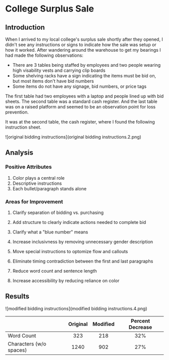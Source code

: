 # College Surplus Sale 

## Introduction 

When I arrived to my local college's surplus sale shortly after they opened, I didn't see any instructions or signs to indicate how the sale was setup or how it worked. After wandering around the warehouse to get my bearings I had made the following observations: 

* There are 3 tables being staffed by employees and two people wearing high visability vests and carrying clip boards
* Some shelving racks have a sign indicating the items must be bid on, but most items don't have bid numbers
* Some items do not have any signage, bid numbers, or price tags 

The first table had two employees with a laptop and people lined up with bid sheets. The second table was a standard cash register. And the last table was on a raised platform and seemed to be an observation point for loss prevention. 

It was at the second table, the cash register, where I found the following instruction sheet. 

![original bidding instructions](original bidding instructions.2.png)

## Analysis 

### Positive Attributes 
1. Color plays a central role 
1. Descriptive instructions 
1. Each bullet/paragraph stands alone 

### Areas for Improvement 
1. Clarify separation of bidding vs. purchasing
1. Add structure to clearly indicate actions needed to complete bid 
1. Clarify what a "blue number" means

1. Increase inclusivness by removing unnecessary gender description 

1. Move special instructions to optomize flow and callouts 
  
1. Eliminate timing contradiction between the first and last paragraphs
1. Reduce word count and sentence length 
1. Increase accessibility by reducing reliance on color 

## Results 

![modified bidding instructions](modified bidding instructions.4.png)

| | Original | Modified | Percent Decrease |
| -------| :-------: | :----:| :-----:|
| Word Count | 323 | 218 | 32% |
| Characters (w/o spaces) | 1240 | 902 | 27% | 
